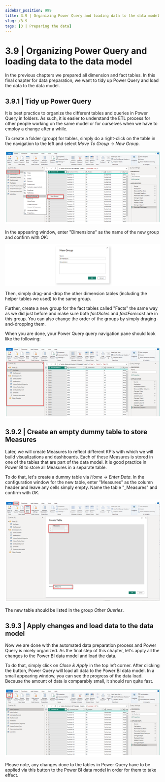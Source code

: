 ```yaml
---
sidebar_position: 999
title: 3.9 | Organizing Power Query and loading data to the data model
slug: /3.9
tags: [3 | Preparing the data]
---
```


# 3.9 | Organizing Power Query and loading data to the data model

In the previous chapters we prepared all dimension and fact tables. In this final chapter for data preparation, we want to tidy up Power Query and load the data to the data model.

## 3.9.1 | Tidy up Power Query

It is best practice to organize the different tables and queries in Power Query in folders. As such, it is easier to understand the ETL process for other people working on the same model or for ourselves when we have to employ a change after a while.

To create a folder (group) for tables, simply do a right-click on the table in the navigation to the left and select *Move To Group* → *New Group*.

![03-53](/img/img_book_03-53.png)

In the appearing window, enter "Dimensions" as the name of the new group and confirm with *OK*:

![03-54](/img/img_book_03-54.png)

Then, simply drag-and-drop the other dimension tables (including the helper tables we used) to the same group.

Further, create a new group for the fact tables called "Facts" the same way as we did just before and make sure both *factSales* and *factForecast* are in this group. You can also change the order of the groups by simply draging-and-dropping them.

When you are done, your Power Query query navigation pane should look like the following:

![03-55](/img/img_book_03-55.png)

## 3.9.2 | Create an empty dummy table to store Measures

Later, we will create Measures to reflect different KPIs with which we will build visualizations and dashboards. Each of these Measures is stored in one of the tables that are part of the data model. It is good practice in Power BI to store all Measures in a separate table.

To do that, let's create a dummy table via *Home* → *Enter Data*. In the configuration window for the new table, enter "Measures" as the column header and leave any cells simply empty. Name the table "_Measures" and confirm with *OK*.

![03-56](/img/img_book_03-56.png)

The new table should be listed in the group *Other Queries*.

## 3.9.3 | Apply changes and load data to the data model

Now we are done with the automated data preparation process and Power Query is nicely organized. As the final step of this chapter, let's apply all the changes to the Power BI data model and load the data.

To do that, simply click on *Close & Apply* in the top left corner. After clicking the button, Power Query will load all data to the Power BI data model. In a small appearing window, you can see the progress of the data load. Because the amount of data is comparably small, it should run quite fast.

![03-57](/img/img_book_03-57.png)

Please note, any changes done to the tables in Power Query have to be applied via this button to the Power BI data model in order for them to take effect.

